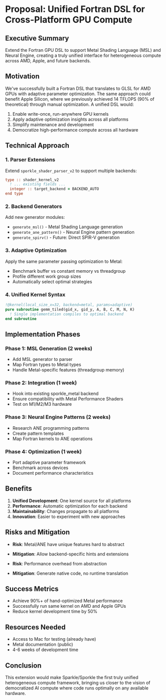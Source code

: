 # Proposal: Unified Fortran DSL for Cross-Platform GPU Compute

## Executive Summary
Extend the Fortran GPU DSL to support Metal Shading Language (MSL) and Neural Engine, creating a truly unified interface for heterogeneous compute across AMD, Apple, and future backends.

## Motivation
We've successfully built a Fortran DSL that translates to GLSL for AMD GPUs with adaptive parameter optimization. The same approach could benefit Apple Silicon, where we previously achieved 14 TFLOPS (90% of theoretical) through manual optimization. A unified DSL would:

1. Enable write-once, run-anywhere GPU kernels
2. Apply adaptive optimization insights across all platforms
3. Simplify maintenance and development
4. Democratize high-performance compute across all hardware

## Technical Approach

### 1. Parser Extensions
Extend `sporkle_shader_parser_v2` to support multiple backends:
```fortran
type :: shader_kernel_v2
  ! ... existing fields ...
  integer :: target_backend = BACKEND_AUTO
end type
```

### 2. Backend Generators
Add new generator modules:
- `generate_msl()` - Metal Shading Language generation
- `generate_ane_pattern()` - Neural Engine pattern generation
- `generate_spirv()` - Future: Direct SPIR-V generation

### 3. Adaptive Optimization
Apply the same parameter passing optimization to Metal:
- Benchmark buffer vs constant memory vs threadgroup
- Profile different work group sizes
- Automatically select optimal strategies

### 4. Unified Kernel Syntax
```fortran
!@kernel(local_size_x=32, backend=metal, params=adaptive)
pure subroutine gemm_tiled(gid_x, gid_y, A, B, C, M, N, K)
  ! Single implementation compiles to optimal backend
end subroutine
```

## Implementation Phases

### Phase 1: MSL Generation (2 weeks)
- Add MSL generator to parser
- Map Fortran types to Metal types
- Handle Metal-specific features (threadgroup memory)

### Phase 2: Integration (1 week)
- Hook into existing sporkle_metal backend
- Ensure compatibility with Metal Performance Shaders
- Test on M1/M2/M3 hardware

### Phase 3: Neural Engine Patterns (2 weeks)
- Research ANE programming patterns
- Create pattern templates
- Map Fortran kernels to ANE operations

### Phase 4: Optimization (1 week)
- Port adaptive parameter framework
- Benchmark across devices
- Document performance characteristics

## Benefits
1. **Unified Development**: One kernel source for all platforms
2. **Performance**: Automatic optimization for each backend
3. **Maintainability**: Changes propagate to all platforms
4. **Innovation**: Easier to experiment with new approaches

## Risks and Mitigation
- **Risk**: Metal/ANE have unique features hard to abstract
- **Mitigation**: Allow backend-specific hints and extensions

- **Risk**: Performance overhead from abstraction
- **Mitigation**: Generate native code, no runtime translation

## Success Metrics
- Achieve 90%+ of hand-optimized Metal performance
- Successfully run same kernel on AMD and Apple GPUs
- Reduce kernel development time by 50%

## Resources Needed
- Access to Mac for testing (already have)
- Metal documentation (public)
- 4-6 weeks of development time

## Conclusion
This extension would make Sparkle/Sporkle the first truly unified heterogeneous compute framework, bringing us closer to the vision of democratized AI compute where code runs optimally on any available hardware.
